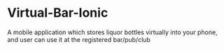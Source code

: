 # Virtual-Bar-Ionic
A mobile application which stores liquor bottles virtually into your phone, and user can use it at the registered bar/pub/club
